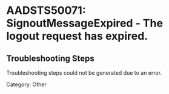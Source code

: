 # AADSTS50071: SignoutMessageExpired - The logout request has expired.


## Troubleshooting Steps
Troubleshooting steps could not be generated due to an error.

Category: Other